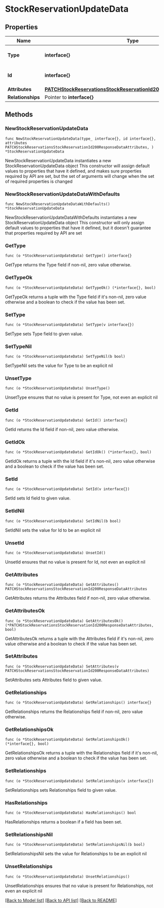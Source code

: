# StockReservationUpdateData

## Properties

Name | Type | Description | Notes
------------ | ------------- | ------------- | -------------
**Type** | **interface{}** | The resource&#39;s type | 
**Id** | **interface{}** | The resource&#39;s id | 
**Attributes** | [**PATCHStockReservationsStockReservationId200ResponseDataAttributes**](PATCHStockReservationsStockReservationId200ResponseDataAttributes.md) |  | 
**Relationships** | Pointer to **interface{}** |  | [optional] 

## Methods

### NewStockReservationUpdateData

`func NewStockReservationUpdateData(type_ interface{}, id interface{}, attributes PATCHStockReservationsStockReservationId200ResponseDataAttributes, ) *StockReservationUpdateData`

NewStockReservationUpdateData instantiates a new StockReservationUpdateData object
This constructor will assign default values to properties that have it defined,
and makes sure properties required by API are set, but the set of arguments
will change when the set of required properties is changed

### NewStockReservationUpdateDataWithDefaults

`func NewStockReservationUpdateDataWithDefaults() *StockReservationUpdateData`

NewStockReservationUpdateDataWithDefaults instantiates a new StockReservationUpdateData object
This constructor will only assign default values to properties that have it defined,
but it doesn't guarantee that properties required by API are set

### GetType

`func (o *StockReservationUpdateData) GetType() interface{}`

GetType returns the Type field if non-nil, zero value otherwise.

### GetTypeOk

`func (o *StockReservationUpdateData) GetTypeOk() (*interface{}, bool)`

GetTypeOk returns a tuple with the Type field if it's non-nil, zero value otherwise
and a boolean to check if the value has been set.

### SetType

`func (o *StockReservationUpdateData) SetType(v interface{})`

SetType sets Type field to given value.


### SetTypeNil

`func (o *StockReservationUpdateData) SetTypeNil(b bool)`

 SetTypeNil sets the value for Type to be an explicit nil

### UnsetType
`func (o *StockReservationUpdateData) UnsetType()`

UnsetType ensures that no value is present for Type, not even an explicit nil
### GetId

`func (o *StockReservationUpdateData) GetId() interface{}`

GetId returns the Id field if non-nil, zero value otherwise.

### GetIdOk

`func (o *StockReservationUpdateData) GetIdOk() (*interface{}, bool)`

GetIdOk returns a tuple with the Id field if it's non-nil, zero value otherwise
and a boolean to check if the value has been set.

### SetId

`func (o *StockReservationUpdateData) SetId(v interface{})`

SetId sets Id field to given value.


### SetIdNil

`func (o *StockReservationUpdateData) SetIdNil(b bool)`

 SetIdNil sets the value for Id to be an explicit nil

### UnsetId
`func (o *StockReservationUpdateData) UnsetId()`

UnsetId ensures that no value is present for Id, not even an explicit nil
### GetAttributes

`func (o *StockReservationUpdateData) GetAttributes() PATCHStockReservationsStockReservationId200ResponseDataAttributes`

GetAttributes returns the Attributes field if non-nil, zero value otherwise.

### GetAttributesOk

`func (o *StockReservationUpdateData) GetAttributesOk() (*PATCHStockReservationsStockReservationId200ResponseDataAttributes, bool)`

GetAttributesOk returns a tuple with the Attributes field if it's non-nil, zero value otherwise
and a boolean to check if the value has been set.

### SetAttributes

`func (o *StockReservationUpdateData) SetAttributes(v PATCHStockReservationsStockReservationId200ResponseDataAttributes)`

SetAttributes sets Attributes field to given value.


### GetRelationships

`func (o *StockReservationUpdateData) GetRelationships() interface{}`

GetRelationships returns the Relationships field if non-nil, zero value otherwise.

### GetRelationshipsOk

`func (o *StockReservationUpdateData) GetRelationshipsOk() (*interface{}, bool)`

GetRelationshipsOk returns a tuple with the Relationships field if it's non-nil, zero value otherwise
and a boolean to check if the value has been set.

### SetRelationships

`func (o *StockReservationUpdateData) SetRelationships(v interface{})`

SetRelationships sets Relationships field to given value.

### HasRelationships

`func (o *StockReservationUpdateData) HasRelationships() bool`

HasRelationships returns a boolean if a field has been set.

### SetRelationshipsNil

`func (o *StockReservationUpdateData) SetRelationshipsNil(b bool)`

 SetRelationshipsNil sets the value for Relationships to be an explicit nil

### UnsetRelationships
`func (o *StockReservationUpdateData) UnsetRelationships()`

UnsetRelationships ensures that no value is present for Relationships, not even an explicit nil

[[Back to Model list]](../README.md#documentation-for-models) [[Back to API list]](../README.md#documentation-for-api-endpoints) [[Back to README]](../README.md)


